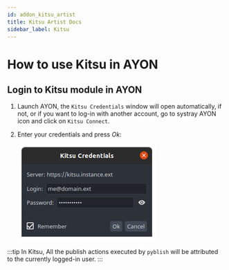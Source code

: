 ```yaml
---
id: addon_kitsu_artist
title: Kitsu Artist Docs
sidebar_label: Kitsu
---
```


# How to use Kitsu in AYON

## Login to Kitsu module in AYON
1. Launch AYON, the `Kitsu Credentials` window will open automatically, if not, or if you want to log-in with another account, go to systray AYON icon and click on `Kitsu Connect`.
2. Enter your credentials and press *Ok*:

    ![kitsu-login](assets/kitsu/kitsu_credentials.png)

:::tip
In Kitsu, All the publish actions executed by `pyblish` will be attributed to the currently logged-in user.
:::